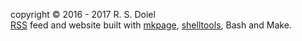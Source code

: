 copyright &copy; 2016 - 2017 R. S. Doiel<br />
[RSS](/rss.xml) feed and website built with [mkpage](https://rsdoiel.github.io/mkpage), [shelltools](https://rsdoiel.github.io/shelltools), Bash and Make.
